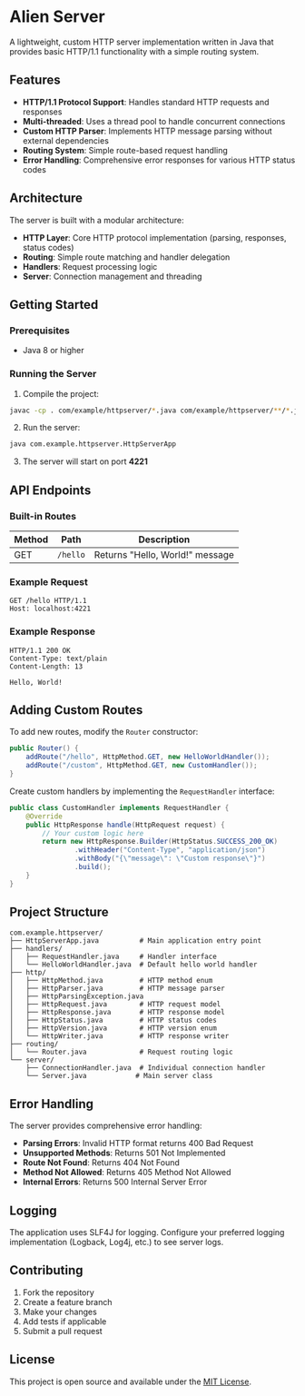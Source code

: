 # Alien Server

A lightweight, custom HTTP server implementation written in Java that provides basic HTTP/1.1 functionality with a simple routing system.

## Features

- **HTTP/1.1 Protocol Support**: Handles standard HTTP requests and responses
- **Multi-threaded**: Uses a thread pool to handle concurrent connections
- **Custom HTTP Parser**: Implements HTTP message parsing without external dependencies
- **Routing System**: Simple route-based request handling
- **Error Handling**: Comprehensive error responses for various HTTP status codes

## Architecture

The server is built with a modular architecture:

- **HTTP Layer**: Core HTTP protocol implementation (parsing, responses, status codes)
- **Routing**: Simple route matching and handler delegation
- **Handlers**: Request processing logic
- **Server**: Connection management and threading

## Getting Started

### Prerequisites

- Java 8 or higher

### Running the Server

1. Compile the project:
```bash
javac -cp . com/example/httpserver/*.java com/example/httpserver/**/*.java
```

2. Run the server:
```bash
java com.example.httpserver.HttpServerApp
```

3. The server will start on port **4221**


## API Endpoints

### Built-in Routes

| Method | Path | Description |
|--------|------|-------------|
| GET | `/hello` | Returns "Hello, World!" message |

### Example Request

```http
GET /hello HTTP/1.1
Host: localhost:4221
```

### Example Response

```http
HTTP/1.1 200 OK
Content-Type: text/plain
Content-Length: 13

Hello, World!
```


## Adding Custom Routes

To add new routes, modify the `Router` constructor:

```java
public Router() {
    addRoute("/hello", HttpMethod.GET, new HelloWorldHandler());
    addRoute("/custom", HttpMethod.GET, new CustomHandler());
}
```

Create custom handlers by implementing the `RequestHandler` interface:

```java
public class CustomHandler implements RequestHandler {
    @Override
    public HttpResponse handle(HttpRequest request) {
        // Your custom logic here
        return new HttpResponse.Builder(HttpStatus.SUCCESS_200_OK)
                .withHeader("Content-Type", "application/json")
                .withBody("{\"message\": \"Custom response\"}")
                .build();
    }
}
```

## Project Structure

```
com.example.httpserver/
├── HttpServerApp.java          # Main application entry point
├── handlers/
│   ├── RequestHandler.java     # Handler interface
│   └── HelloWorldHandler.java  # Default hello world handler
├── http/
│   ├── HttpMethod.java         # HTTP method enum
│   ├── HttpParser.java         # HTTP message parser
│   ├── HttpParsingException.java
│   ├── HttpRequest.java        # HTTP request model
│   ├── HttpResponse.java       # HTTP response model
│   ├── HttpStatus.java         # HTTP status codes
│   ├── HttpVersion.java        # HTTP version enum
│   └── HttpWriter.java         # HTTP response writer
├── routing/
│   └── Router.java             # Request routing logic
└── server/
    ├── ConnectionHandler.java  # Individual connection handler
    └── Server.java            # Main server class
```

## Error Handling

The server provides comprehensive error handling:

- **Parsing Errors**: Invalid HTTP format returns 400 Bad Request
- **Unsupported Methods**: Returns 501 Not Implemented
- **Route Not Found**: Returns 404 Not Found
- **Method Not Allowed**: Returns 405 Method Not Allowed
- **Internal Errors**: Returns 500 Internal Server Error

## Logging

The application uses SLF4J for logging. Configure your preferred logging implementation (Logback, Log4j, etc.) to see server logs.

## Contributing

1. Fork the repository
2. Create a feature branch
3. Make your changes
4. Add tests if applicable
5. Submit a pull request

## License

This project is open source and available under the [MIT License](LICENSE).